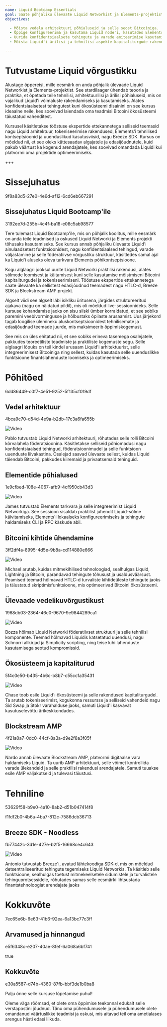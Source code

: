 ```yaml
---
name: Liquid Bootcamp Essentials
goal: Saate põhjaliku ülevaate Liquid Networkist ja Elements-projektist ning saate teada, kuidas rakendada täiustatud lahendusi konfidentsiaalsete tehingute, tokeniseerimise ja detsentraliseeritud võrguarhitektuuri valdkonnas.
objectives: 

  - Mõista vedela arhitektuuri põhialuseid ja selle seost Bitcoiniga.
  - Õppige konfigureerima ja kasutama Liquid node'i, kasutades Elements tarkvara.
  - Uurida konfidentsiaalsete tehingute ja varade emiteerimise kasutamist Liquid Networkis.
  - Mõista Liquid'i ärilisi ja tehnilisi aspekte kapitaliturgude rakenduste jaoks.

---
```

# Tutvustame Liquid võrgustikku

Alustage õppereisi, mille eesmärk on anda põhjalik ülevaade Liquid Networkist ja Elements-projektist. See stardilaager ühendab teooria ja praktika, et õpetada teile tehnilisi, arhitektuurilisi ja ärilisi põhialuseid, mis on vajalikud Liquid'i võimaluste rakendamiseks ja kasutamiseks. Alates konfidentsiaalsetest tehingutest kuni ökosüsteemi disainini on see kursus ideaalne neile, kes soovivad laiendada oma teadmisi Bitcoini ökosüsteemi täiustatud vahenditest.

Kursusel käsitletakse tööstuse ekspertide ettekannetega selliseid teemasid nagu Liquid arhitektuur, tokeniseerimise rakendused, Elements'i tehnilised kontseptsioonid ja uuenduslikud kasutusviisid, nagu Breeze SDK. Kursus on mõeldud nii, et see oleks kättesaadav algajatele ja edasijõudnutele, kuid pakub väärtust ka kogenud arendajatele, kes soovivad omandada Liquidi kui platvormi oma projektide optimeerimiseks.

+++
# Sissejuhatus

<partId>9f8a83d5-27e0-4e6d-af12-6cd6eb667291</partId>

## Sissejuhatus Liquid Bootcamp'ile

<chapterId>3192ee7d-255b-4c4f-ba18-e08c5ab98577</chapterId>

Tere tulemast Liquid Bootcamp'ile, mis on põhjalik koolitus, mille eesmärk on anda teile teadmised ja oskused Liquid Networki ja Elements projekti tõhusaks kasutamiseks. See kursus annab põhjaliku ülevaate Liquid'i ainulaadsetest funktsioonidest, nagu konfidentsiaalsed tehingud, varade väljastamine ja selle föderatiivse võrgustiku struktuur, käsitledes samal ajal ka Liquid'i aluseks oleva tarkvara Elements põhikontseptsioone.

Kogu alglaagri jooksul uurite Liquid Networki praktilisi rakendusi, alates sõlmede loomisest ja käitamisest kuni selle kasutamise mõistmiseni Bitcoini kapitaliturgudel ja tokeniseerimiseni. Tööstuse ekspertide ettekannetega saate ülevaate ka sellistest edasijõudnud teemadest nagu HTLC-d, Breeze SDK ja Blockstream AMP projekt.

Algselt viidi see algselt läbi isikliku üritusena, järgides struktureeritud ajakava (nagu on näidatud pildil), mis oli mõeldud live-sessioonideks. Selle kursuse kohandamise jaoks on sisu siiski ümber korraldatud, et see sobiks paremini veebivormingusse ja hõlbustaks õpilaste arusaamist. Uus järjekord tagab loogilise ülemineku aluskontseptsioonidest tehnilisemate ja edasijõudnud teemade juurde, mis maksimeerib õppimiskogemust.

See reis on üles ehitatud nii, et see sobiks erineva tasemega osalejatele, pakkudes teoreetiliste teadmiste ja praktiliste kogemuste segu. Selle alglaagri lõpuks on teil kindel arusaam Liquid'i arhitektuurist, selle integreerimisest Bitcoiniga ning sellest, kuidas kasutada selle uuenduslikke funktsioone finantslahenduste loomiseks ja optimeerimiseks.

# Põhitõed

<partId>6dd86449-c0f7-4e51-9252-5f135cf019df</partId>

## Vedel arhitektuur

<chapterId>4bca9c70-d54d-4e9a-b2db-17c3a6fa655b</chapterId>

![Video](https://youtu.be/QCyWXVWkcAM)

Pablo tutvustab Liquid Networki arhitektuuri, rõhutades selle rolli Bitcoini kõrvalahela föderatsioonina. Käsitletakse selliseid põhiomadusi nagu konfidentsiaalsed tehingud, föderatsioonimudel ja selle funktsioon uuenduste liivakastina. Osalejad saavad ülevaate sellest, kuidas Liquid täiendab Bitcoini, pakkudes kiiremaid ja privaatsemaid tehinguid.

## Elementide põhialused

<chapterId>1e9cfbed-108e-4067-afb9-4cf950cb43d3</chapterId>

![Video](https://youtu.be/9Yu0dPAJSek)

James tutvustab Elements tarkvara ja selle integreerimist Liquid Networkiga. See sessioon sisaldab praktilist juhendit Liquid-sõlme käivitamiseks, Elements'i lokaalseks konfigureerimiseks ja tehingute haldamiseks CLI ja RPC käskude abil.

## Bitcoini kihtide ühendamine

<chapterId>3ff2df4a-8995-4d5e-9b8a-cd114880e666</chapterId>

![Video](https://youtu.be/zFvv0bn4ZWY)

Michael arutab, kuidas mitmekihilised tehnoloogiad, sealhulgas Liquid, Lightning ja Bitcoin, parandavad tehingute tõhusust ja usaldusväärsust. Peamised teemad hõlmavad HTLC-d turvaliste kihtideüleste tehingute jaoks ja täiustatud skriptimisfunktsioone, mis optimeerivad Bitcoini ökosüsteemi.

## Ülevaade vedelikuvõrgustikust

<chapterId>1968db03-2364-46c0-9670-9e9844289ca1</chapterId>

![Video](https://youtu.be/6wNeHQBlhA4)

Bozza hõlmab Liquid Networki föderatiivset struktuuri ja selle tehnilisi komponente. Teemad hõlmavad Liquidis katsetatud uuendusi, nagu Schnorri allkirjad ja Simplicity scripting, ning teise kihi lahenduste kasutamisega seotud kompromissid.

## Ökosüsteem ja kapitaliturud

<chapterId>5f4c0e50-b435-4b6c-b8b7-c55cc1a35431</chapterId>

![Video](https://youtu.be/IAdOxZyx7-Y)

Chase toob esile Liquid'i ökosüsteemi ja selle rakendused kapitaliturgudel. Ta arutab tokeniseerimist, kogukonna ressursse ja selliseid vahendeid nagu Sid Swap ja Stokr varahalduse jaoks, samuti Liquid'i kasvavat kasutuselevõttu ärikeskkondades.

## Blockstream AMP

<chapterId>4f21a0a7-0dc0-44cf-8a3a-d9e2f8a3f05f</chapterId>

![Video](https://youtu.be/AnMiD9amSUg)

Nardo annab ülevaate Blockstream AMP, platvormi digitaalse vara haldamiseks Liquid. Ta uurib AMP arhitektuuri, selle võimet kontrollida varade ülekandeid ja selle praktilisi rakendusi arendajatele. Samuti tuuakse esile AMP väljakutseid ja tulevasi täiustusi.

# Tehniline

<partId>53629f58-b9e0-4a10-8ab2-d51b047414f8</partId>

<chapterId>f1fdf2b0-4b6a-4ba7-812c-7586dcb36713</chapterId>

## Breeze SDK - Noodless

<chapterId>fb77442c-3d1e-427e-b2f5-16668ce4c643</chapterId>

![Video](https://youtu.be/ucc3a-udbgo)

Antonio tutvustab Breeze'i, avatud lähtekoodiga SDK-d, mis on mõeldud detsentraliseeritud tehingute tegemiseks Liquid Networkis. Ta käsitleb selle funktsioone, sealhulgas toetust mitmekeelsetele sidumistele ja turvalistele tehinguprotsessidele, rõhutades samas selle eesmärki lihtsustada finantstehnoloogiat arendajate jaoks

# Kokkuvõte

<partId>7ec65e6b-6e63-41b6-92ea-6a13bc77c3ff</partId>

## Arvamused ja hinnangud

<chapterId>e5f6348c-e207-40ae-8fef-6a068a6bf741</chapterId>

<isCourseReview>true</isCourseReview>

## Kokkuvõte

<chapterId>e30a5587-d74b-4360-87fb-bbf3de1b0ba8</chapterId>

Palju õnne selle kursuse lõpetamise puhul!

Oleme väga rõõmsad, et olete oma õppimise teekonnal edukalt selle verstapostini jõudnud. Tänu oma pühendumusele ja pühendumusele olete omandanud väärtuslikke teadmisi ja oskusi, mis aitavad teil oma ametialases arengus hästi edasi liikuda.